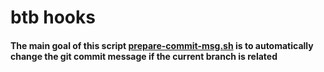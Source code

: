# btb hooks

#### The main goal of this script [prepare-commit-msg.sh](./prepare-commit-msg.sh) is to automatically change the git commit message if the current branch is related
